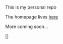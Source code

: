 This is my personal repo

The homepage lives [here](https://galayder.github.io)

More coming soon...

[]
